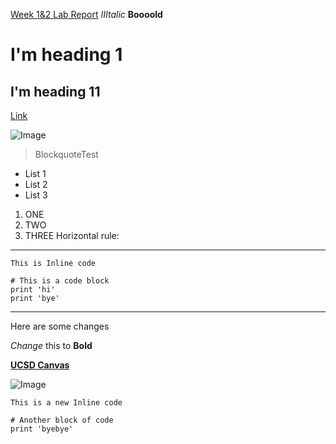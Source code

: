 [Week 1&2 Lab Report](lab-report-1-week-2.html)
*IIItalic*
**Boooold**
# I'm heading 1
## I'm heading 11
[Link](https://canvas.ucsd.edu/)

![Image](https://img.webmd.com/dtmcms/live/webmd/consumer_assets/site_images/article_thumbnails/other/cat_relaxing_on_patio_other/1800x1200_cat_relaxing_on_patio_other.jpg?resize=750px:*&output-quality=75)
> BlockquoteTest
* List 1
* List 2
* List 3
1. ONE
2. TWO
3. THREE
Horizontal rule:
---
`This is Inline code`
```
# This is a code block
print 'hi'
print 'bye'
```
---
Here are some changes

*Change* this to **Bold**

[**UCSD Canvas**](https://canvas.ucsd.edu/)

![Image](http://5b0988e595225.cdn.sohucs.com/images/20200406/5c0ed7cdc062478b85171e00f350ce20.jpeg)

`This is a new Inline code`

```
# Another block of code
print 'byebye'
```
